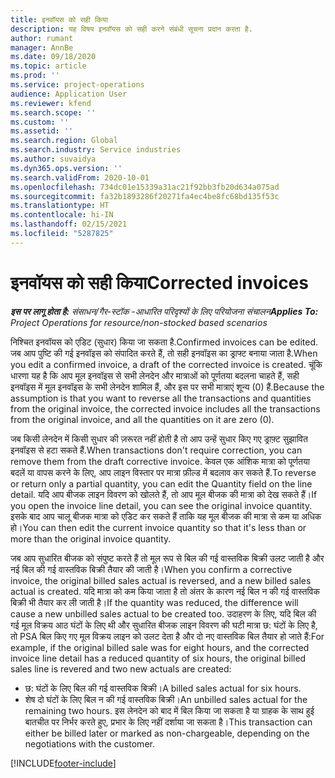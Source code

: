 ```yaml
---
title: इनवॉयस को सही किया
description: यह विषय इनवॉयस को सही करने संबंधी सूचना प्रदान करता है.
author: rumant
manager: AnnBe
ms.date: 09/18/2020
ms.topic: article
ms.prod: ''
ms.service: project-operations
audience: Application User
ms.reviewer: kfend
ms.search.scope: ''
ms.custom: ''
ms.assetid: ''
ms.search.region: Global
ms.search.industry: Service industries
ms.author: suvaidya
ms.dyn365.ops.version: ''
ms.search.validFrom: 2020-10-01
ms.openlocfilehash: 734dc01e15339a31ac21f92bb3fb20d634a075ad
ms.sourcegitcommit: fa32b1893286f20271fa4ec4be8fc68bd135f53c
ms.translationtype: HT
ms.contentlocale: hi-IN
ms.lasthandoff: 02/15/2021
ms.locfileid: "5287825"
---
```

# <a name="corrected-invoices"></a><span data-ttu-id="d39dd-103">इनवॉयस को सही किया</span><span class="sxs-lookup"><span data-stu-id="d39dd-103">Corrected invoices</span></span>

<span data-ttu-id="d39dd-104">_**इस पर लागू होता है:** संसाधन/गैर-स्टॉक -आधारित परिदृश्यों के लिए परियोजना संचालन_</span><span class="sxs-lookup"><span data-stu-id="d39dd-104">_**Applies To:** Project Operations for resource/non-stocked based scenarios_</span></span>

<span data-ttu-id="d39dd-105">निश्चित इनवॉयस को एडिट (सुधार) किया जा सकता है.</span><span class="sxs-lookup"><span data-stu-id="d39dd-105">Confirmed invoices can be edited.</span></span> <span data-ttu-id="d39dd-106">जब आप पुष्टि की गई इनवॉइस को संपादित करते हैं, तो सही इनवॉइस का ड्राफ्ट बनाया जाता है.</span><span class="sxs-lookup"><span data-stu-id="d39dd-106">When you edit a confirmed invoice, a draft of the corrected invoice is created.</span></span> <span data-ttu-id="d39dd-107">चूंकि धारणा यह है कि आप मूल इनवॉइस से सभी लेनदेन और मात्राओं को पूर्णतया बदलना चाहते हैं, सही इनवॉइस में मूल इनवॉइस के सभी लेनदेन शामिल हैं, और इस पर सभी मात्राएं शून्य (0) हैं.</span><span class="sxs-lookup"><span data-stu-id="d39dd-107">Because the assumption is that you want to reverse all the transactions and quantities from the original invoice, the corrected invoice includes all the transactions from the original invoice, and all the quantities on it are zero (0).</span></span>

<span data-ttu-id="d39dd-108">जब किसी लेनदेन में किसी सुधार की ज़रूरत नहीं होती है तो आप उन्हें सुधार किए गए ड्राफ़्ट सुझावित इनवॉइस से हटा सकते हैं.</span><span class="sxs-lookup"><span data-stu-id="d39dd-108">When transactions don't require correction, you can remove them from the draft corrective invoice.</span></span> <span data-ttu-id="d39dd-109">केवल एक आंशिक मात्रा को पूर्णतया बदलें या वापस करने के लिए, आप लाइन विस्तार पर मात्रा फ़ील्ड में बदलाव कर सकते हैं.</span><span class="sxs-lookup"><span data-stu-id="d39dd-109">To reverse or return only a partial quantity, you can edit the Quantity field on the line detail.</span></span> <span data-ttu-id="d39dd-110">यदि आप बीजक लाइन विवरण को खोलते हैं, तो आप मूल बीजक की मात्रा को देख सकते हैं।</span><span class="sxs-lookup"><span data-stu-id="d39dd-110">If you open the invoice line detail, you can see the original invoice quantity.</span></span> <span data-ttu-id="d39dd-111">इसके बाद आप चालू बीजक मात्रा को एडिट कर सकते हैं ताकि यह मूल बीजक की मात्रा से कम या अधिक हो।</span><span class="sxs-lookup"><span data-stu-id="d39dd-111">You can then edit the current invoice quantity so that it's less than or more than the original invoice quantity.</span></span>

<span data-ttu-id="d39dd-112">जब आप सुधारित बीजक को संपुष्ट करते हैं तो मूल रूप से बिल की गई वास्तविक बिक्री उलट जाती है और नई बिल की गई वास्तविक बिक्री तैयार की जाती है।</span><span class="sxs-lookup"><span data-stu-id="d39dd-112">When you confirm a corrective invoice, the original billed sales actual is reversed, and a new billed sales actual is created.</span></span> <span data-ttu-id="d39dd-113">यदि मात्रा को कम किया जाता है तो अंतर के कारण नई बिल न की गई वास्तविक बिक्री भी तैयार कर ली जाती है।</span><span class="sxs-lookup"><span data-stu-id="d39dd-113">If the quantity was reduced, the difference will cause a new unbilled sales actual to be created too.</span></span> <span data-ttu-id="d39dd-114">उदाहरण के लिए, यदि बिल की गई मूल विक्रय आठ घंटों के लिए थी और सुधारित बीजक लाइन विवरण की घटी मात्रा छ: घंटों के लिए है, तो PSA बिल किए गए मूल विक्रय लाइन को उलट देता है और दो नए वास्तविक बिल तैयार हो जाते हैं:</span><span class="sxs-lookup"><span data-stu-id="d39dd-114">For example, if the original billed sale was for eight hours, and the corrected invoice line detail has a reduced quantity of six hours, the original billed sales line is revered and two new actuals are created:</span></span>

- <span data-ttu-id="d39dd-115">छ: घंटों के लिए बिल की गई वास्तविक बिक्री।</span><span class="sxs-lookup"><span data-stu-id="d39dd-115">A billed sales actual for six hours.</span></span>
- <span data-ttu-id="d39dd-116">शेष दो घंटों के लिए बिल न की गई वास्तविक बिक्री।</span><span class="sxs-lookup"><span data-stu-id="d39dd-116">An unbilled sales actual for the remaining two hours.</span></span> <span data-ttu-id="d39dd-117">इस लेनदेन को बाद में बिल किया जा सकता है या ग्राहक के साथ हुई बातचीत पर निर्भर करते हुए, प्रभार के लिए नहीं दर्शाया जा सकता है।</span><span class="sxs-lookup"><span data-stu-id="d39dd-117">This transaction can either be billed later or marked as non-chargeable, depending on the negotiations with the customer.</span></span>


[!INCLUDE[footer-include](../includes/footer-banner.md)]